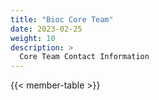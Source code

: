 ```yaml
---
title: "Bioc Core Team"
date: 2023-02-25
weight: 10
description: >
  Core Team Contact Information
---
```

{{< member-table >}}
